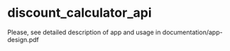 # discount_calculator_api
Please, see detailed description of app and usage in documentation/app-design.pdf
